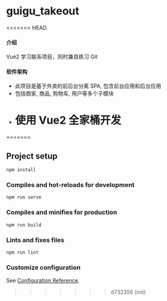 # guigu_takeout

<<<<<<< HEAD
#### 介绍

Vue2 学习联系项目，同时兼具练习 Git

#### 软件架构

- 此项目是基于外卖的前后台分离 SPA, 包含前台应用和后台应用
- 包括商家, 商品, 购物车, 用户等多个子模块
- # 使用 Vue2 全家桶开发
=======
## Project setup
```
npm install
```

### Compiles and hot-reloads for development
```
npm run serve
```

### Compiles and minifies for production
```
npm run build
```

### Lints and fixes files
```
npm run lint
```

### Customize configuration
See [Configuration Reference](https://cli.vuejs.org/config/).
>>>>>>> d732356 (init)

